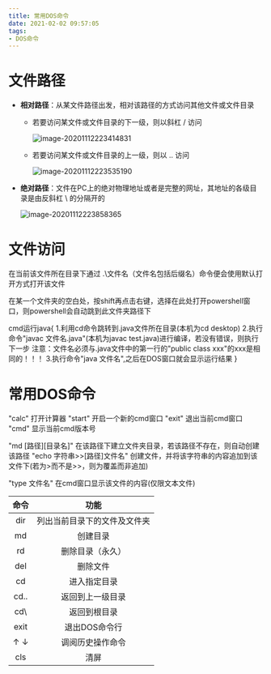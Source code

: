 ```yaml
---
title: 常用DOS命令
date: 2021-02-02 09:57:05
tags:
- DOS命令
---
```




# 文件路径

<!--more-->

- **相对路径**：从某文件路径出发，相对该路径的方式访问其他文件或文件目录

  - 若要访问某文件或文件目录的下一级，则以斜杠 / 访问

    ![image-20201112223414831](https://pic-blogs.oss-cn-beijing.aliyuncs.com/img/image-20201112223414831.png)

  - 若要访问某文件或文件目录的上一级，则以 .. 访问
  
    ![image-20201112223535190](https://pic-blogs.oss-cn-beijing.aliyuncs.com/img/image-20201112223535190.png)
  
- **绝对路径**：文件在PC上的绝对物理地址或者是完整的网址，其地址的各级目录是由反斜杠 \ 的分隔开的

  ![image-20201112223858365](https://pic-blogs.oss-cn-beijing.aliyuncs.com/img/image-20201112223858365.png)



# 文件访问

在当前该文件所在目录下通过  .\文件名（文件名包括后缀名）命令便会使用默认打开方式打开该文件

在某一个文件夹的空白处，按shift再点击右键，选择在此处打开powershell窗口，则powershell会自动跳到此文件夹路径下

cmd运行java{
	1.利用cd命令跳转到.java文件所在目录(本机为cd desktop)
	2.执行命令"javac 文件名.java"(本机为javac test.java)进行编译，若没有错误，则执行下一步
	注意：文件名必须与.java文件中的第一行的"public class xxx"的xxx是相同的！！！
	3.执行命令"java 文件名",之后在DOS窗口就会显示运行结果
}

# 常用DOS命令

"calc"						打开计算器
"start"					  开启一个新的cmd窗口
"exit"			       	退出当前cmd窗口
"cmd"		      	    显示当前cmd版本号

"md [路径\][目录名]"				在该路径下建立文件夹目录，若该路径不存在，则自动创建该路径
		"echo 字符串>>[路径\]文件名"			创建文件，并将该字符串的内容追加到该文件下(若为>而不是>>，则为覆盖而非追加)

"type	文件名"					在cmd窗口显示该文件的内容(仅限文本文件)



| 命令 |             功能             |
| :--: | :--------------------------: |
| dir  | 列出当前目录下的文件及文件夹 |
|  md  |           创建目录           |
|  rd  |       删除目录（永久）       |
| del  |           删除文件           |
|  cd  |         进入指定目录         |
| cd.. |       返回到上一级目录       |
| cd\  |         返回到根目录         |
| exit |        退出DOS命令行         |
| ↑  ↓ |       调阅历史操作命令       |
| cls  |             清屏             |













